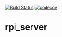 [![Build Status](https://travis-ci.com/8wgf3b/rpi_server.svg?branch=master)](https://travis-ci.com/8wgf3b/rpi_server)
[![codecov](https://codecov.io/gh/8wgf3b/rpi_server/branch/master/graph/badge.svg)](https://codecov.io/gh/8wgf3b/rpi_server)
# rpi_server
